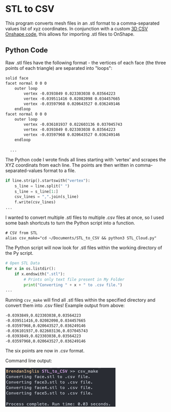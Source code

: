 # STL to CSV
This program converts mesh files in an .stl format to a comma-separated values list of xyz coordinates. In conjunction with a custom [3D CSV Onshape code](https://forum.onshape.com/discussion/12921/importing-data-points-from-a-csv-file), this allows for importing .stl files to OnShape.

## Python Code
Raw .stl files have the following format - the vertices of each face (the three points of each triangle) are separated into "loops":
```
solid face
facet normal 0 0 0
	outer loop
		vertex -0.0393849 0.023303038 0.03564223
		vertex -0.039511416 0.02082098 0.034457665
		vertex -0.03597968 0.020643527 0.036249146
	endloop
facet normal 0 0 0
	outer loop
		vertex -0.036101937 0.022603136 0.037045743
		vertex -0.0393849 0.023303038 0.03564223
		vertex -0.03597968 0.020643527 0.036249146
	endloop
  
  ...
```
The Python code I wrote finds all lines starting with 'vertex' and scrapes the XYZ coordinats from each line. The points are then written in comma-separated-values format to a file.

```python
if line.strip().startswith("vertex"):
    s_line = line.split(" ")
    s_line = s_line[1:]
    csv_lines = ",".join(s_line)
    f.write(csv_lines)
...
```

I wanted to convert multiple .stl files to multiple .csv files at once, so I used some bash shortcuts to turn the Python script into a function.

```
# CSV from STL
alias csv_make="cd ~/Documents/STL_to_CSV && python3 STL_Cloud.py"
```

The Python script will now look for .stl files within the working directory of the Py script.
```python
# Open STL Data
for x in os.listdir():
    if x.endswith(".stl"):
        # Prints only text file present in My Folder
        print("Converting " + x + " to .csv file.")
...
```
Running ```csv_make``` will find all .stl files within the specified directory and convert them into .csv files! Example output from above:
```
-0.0393849,0.023303038,0.03564223
-0.039511416,0.02082098,0.034457665
-0.03597968,0.020643527,0.036249146
-0.036101937,0.022603136,0.037045743
-0.0393849,0.023303038,0.03564223
-0.03597968,0.020643527,0.036249146
```
The six points are now in .csv format. 

Command line output:

![](stl_csv_ex.png)




